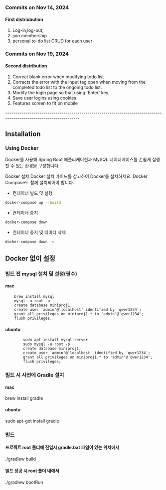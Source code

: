 ### Commits on Nov 14, 2024 
#### First distriubution
1. Log-in,log-out,
2. join membership
3. personal to-do list CRUD for each user


### Commits on Nov 19, 2024
#### Second distribution
1. Correct blank error when modifying todo list
2. Corrects the error with the input tag open when moving from the completed todo list to the ongoing todo list.
3. Modify the login page so that using 'Enter' key.
4. Save user logins using cookies
5. Features screen to fit on mobile


-------------------------------------------------------------------------------------------------------------------<br>
## Installation
### Using Docker
Docker를 사용해 Spring Boot 애플리케이션과 MySQL 데이터베이스를 손쉽게 실행할 수 있는 환경을 구성합니다.

Docker 설치
Docker 설치 가이드를 참고하여 Docker를 설치하세요.
Docker Compose도 함께 설치되어야 합니다.

- 컨테이너 빌드 및 실행
```bash
docker-compose up --build
```
- 컨테이너 중지
```bash
docker-compose down
```
- 컨테이너 중지 및 데이터 삭제
```bash
docker-compose down -v
```

## Docker 없이 설정 
### 빌드 전 mysql 설치 및 설정(필수) 
#### mac     
        brew install mysql  
        mysql -u root -p
        create database miniproj1; 
        create user 'admin'@'localhost' identified by 'qwer1234';  
        grant all privileges on miniproj1.* to 'admin'@'qwer1234'; 
        flush privileges;  



#### ubuntu 
            sudo apt install mysql-server   
            sudo mysql -u root -p 
            create database miniproj1;  
            create user 'admin'@'localhost' identified by 'qwer1234'; 
            grant all privileges on miniproj1.* to 'admin'@'qwer1234';
            flush privileges;  

### 빌드 시 사전에 Gradle 설치
#### mac
brew install gradle
#### ubuntu 
sudo apt-get install gradle




### 빌드 
#### 프로젝트 root 폴더에 진입시 gradle.bat 파일이 있는 위치에서
 ./gradlew build

#### 빌드 성공 시 root 폴더 내에서
 ./gradlew bootRun
